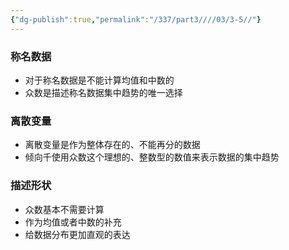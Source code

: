 ```yaml
---
{"dg-publish":true,"permalink":"/337/part3////03/3-5//"}
---
```


### 称名数据
- 对于称名数据是不能计算均值和中数的
- 众数是描述称名数据集中趋势的唯一选择
### 离散变量
- 离散变量是作为整体存在的、不能再分的数据
- 倾向千使用众数这个理想的、整数型的数值来表示数据的集中趋势
### 描述形状
- 众数基本不需要计算
- 作为均值或者中数的补充
- 给数据分布更加直观的表达
